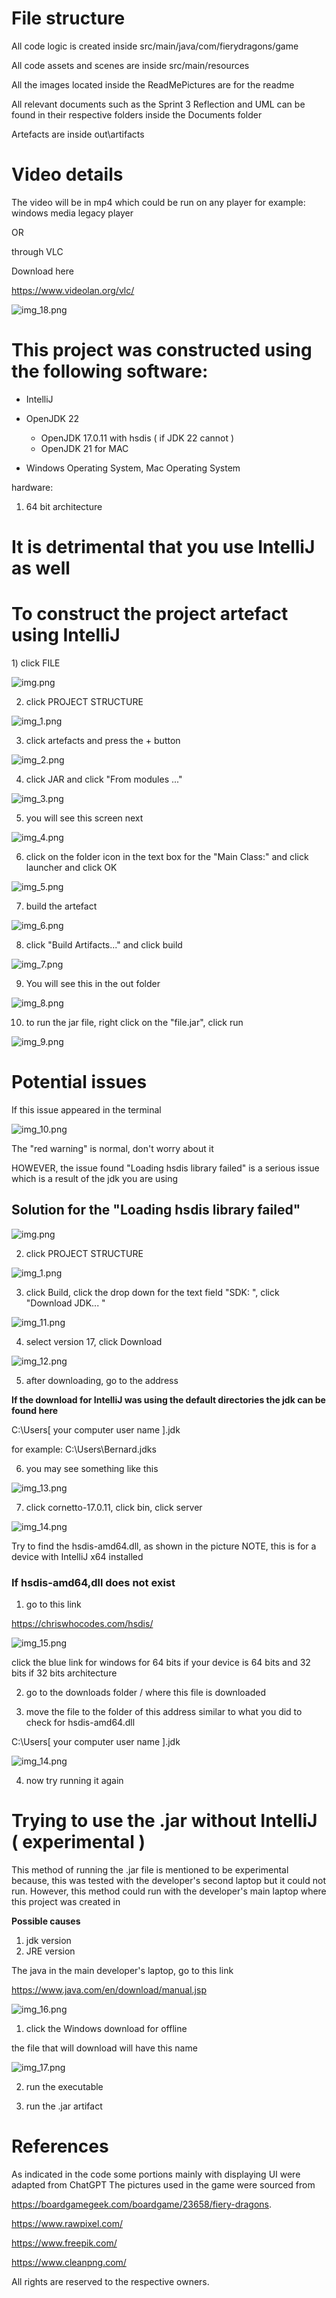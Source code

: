 <h1>File structure</h1>

All code logic is created inside 
src/main/java/com/fierydragons/game

All code assets and scenes are inside
src/main/resources

All the images located inside the ReadMePictures are for the readme

All relevant documents such as the Sprint 3 Reflection and UML can be found in their respective folders inside the Documents folder

Artefacts are inside out\artifacts

<h1>Video details</h1>
The video will be in mp4 which could be run on any player for example: windows media legacy player

OR

through VLC

Download here

https://www.videolan.org/vlc/

![img_18.png](Project/FieryDragons/ReadMePictures/img_18.png)

<h1>This project was constructed using the following software:</h1>

- IntelliJ

- OpenJDK 22

  - OpenJDK 17.0.11 with hsdis ( if JDK 22 cannot ) 
  - OpenJDK 21 for MAC 

- Windows Operating System, Mac Operating System

hardware:

1) 64 bit architecture 

<h1>It is detrimental that you use IntelliJ as well</h1>

<h1>To construct the project artefact using IntelliJ</h1>
1) click FILE

![img.png](Project/FieryDragons/ReadMePictures/img.png)

2) click PROJECT STRUCTURE 

![img_1.png](Project/FieryDragons/ReadMePictures/img_1.png)

3) click artefacts and press the + button

![img_2.png](Project/FieryDragons/ReadMePictures/img_2.png)

4) click JAR and click "From modules ..."

![img_3.png](Project/FieryDragons/ReadMePictures/img_3.png)

5) you will see this screen next

![img_4.png](Project/FieryDragons/ReadMePictures/img_4.png)

6) click on the folder icon in the text box for the "Main Class:" and click launcher and click OK

![img_5.png](Project/FieryDragons/ReadMePictures/img_5.png)

7) build the artefact

![img_6.png](Project/FieryDragons/ReadMePictures/img_6.png)

8) click "Build Artifacts..." and click build

![img_7.png](Project/FieryDragons/ReadMePictures/img_7.png)

9) You will see this in the out folder

![img_8.png](Project/FieryDragons/ReadMePictures/img_8.png)

10) to run the jar file, right click on the "file.jar", click run

![img_9.png](Project/FieryDragons/ReadMePictures/img_9.png)

<h1>Potential issues</h1>

If this issue appeared in the terminal

![img_10.png](Project/FieryDragons/ReadMePictures/img_10.png)

The "red warning" is normal, don't worry about it

HOWEVER, the issue found "Loading hsdis library failed" is a serious issue which is a result of the jdk you are using

<h2>Solution for the "Loading hsdis library failed"</h2>

![img.png](Project/FieryDragons/ReadMePictures/img.png)

2) click PROJECT STRUCTURE

![img_1.png](Project/FieryDragons/ReadMePictures/img_1.png)

3) click Build, click the drop down for the text field "SDK: ", click "Download JDK... "

![img_11.png](Project/FieryDragons/ReadMePictures/img_11.png)

4) select version 17, click Download

![img_12.png](Project/FieryDragons/ReadMePictures/img_12.png)

5) after downloading, go to the address

<b>If the download for IntelliJ was using the default directories the jdk can be found here</b>

C:\Users\[ your computer user name ]\.jdk

for example:
C:\Users\Bernard\.jdks

6) you may see something like this

![img_13.png](Project/FieryDragons/ReadMePictures/img_13.png)

7) click cornetto-17.0.11, click bin, click server

![img_14.png](Project/FieryDragons/ReadMePictures/img_14.png)

Try to find the hsdis-amd64.dll, as shown in the picture
NOTE, this is for a device with IntelliJ x64 installed 

<h3>If hsdis-amd64,dll does not exist</h3>

1) go to this link

https://chriswhocodes.com/hsdis/

![img_15.png](Project/FieryDragons/ReadMePictures/img_15.png)

click the blue link for windows for 64 bits if your device is 64 bits and 32 bits if 32 bits architecture

2) go to the downloads folder / where this file is downloaded

3) move the file to the folder of this address similar to what you did to check for hsdis-amd64.dll

C:\Users\[ your computer user name ]\.jdk

![img_14.png](Project/FieryDragons/ReadMePictures/img_14.png)


4) now try running it again 

<h1>Trying to use the .jar without IntelliJ ( experimental ) </h1>

This method of running the .jar file is mentioned to be experimental because, this was tested with the developer's second laptop
but it could not run. However, this method could run with the developer's main laptop where this project was created in

<b>Possible causes</b>
1) jdk version
2) JRE version

The java in the main developer's laptop, go to this link

https://www.java.com/en/download/manual.jsp

![img_16.png](Project/FieryDragons/ReadMePictures/img_16.png)

1) click the Windows download for offline

the file that will download will have this name

![img_17.png](Project/FieryDragons/ReadMePictures/img_17.png)

2) run the executable 

3) run the .jar artifact 

<h1>References</h1>

As indicated in the code some portions mainly with displaying UI were adapted from ChatGPT
The pictures used in the game were sourced from

https://boardgamegeek.com/boardgame/23658/fiery-dragons.

https://www.rawpixel.com/

https://www.freepik.com/

https://www.cleanpng.com/

All rights are reserved to the respective owners.








